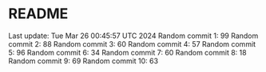 # README

Last update: Tue Mar 26 00:45:57 UTC 2024
Random commit 1: 99
Random commit 2: 88
Random commit 3: 60
Random commit 4: 57
Random commit 5: 96
Random commit 6: 34
Random commit 7: 60
Random commit 8: 18
Random commit 9: 69
Random commit 10: 63

